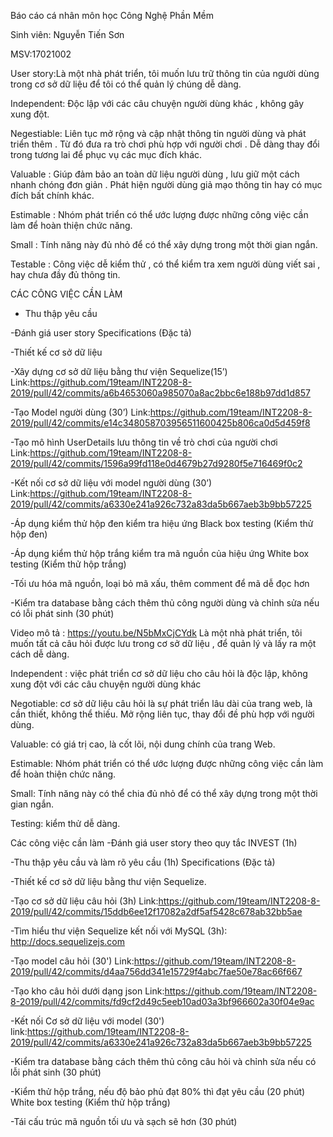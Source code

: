 Báo cáo cá nhân môn học Công Nghệ Phần Mềm

Sinh viên: Nguyễn Tiến Sơn

MSV:17021002

User story:Là một nhà phát triển, tôi muốn lưu trữ thông tin của người dùng trong cơ sở dữ liệu để tôi có thể quản lý chúng dễ dàng.

Independent: Độc lập với các câu chuyện người dùng khác , không gây xung đột.

Negestiable: Liên tục mở rộng và cập nhật thông tin người dùng và phát triển thêm . Từ đó đưa ra trò chơi phù hợp với người chơi . Dễ dàng thay đổi trong tương lai để phục vụ các mục đích khác.

Valuable : Giúp đảm bảo an toàn dữ liệu người dùng , lưu giữ một cách nhanh chóng đơn giản . Phát hiện người dùng giả mạo thông tin hay có mục đích bất chính khác.

Estimable : Nhóm phát triển có thể ước lượng được những công việc cần làm để hoàn thiện chức năng.

Small : Tính năng này đủ nhỏ để có thể xây dựng trong một thời gian ngắn.

Testable : Công việc dễ kiểm thử , có thể kiểm tra xem người dùng viết sai , hay chưa đầy đủ thông tin.

CÁC CÔNG VIỆC CẦN LÀM

  - Thu thập yêu cầu

  -Đánh giá user story Specifications (Đặc tả)

  -Thiết kế cơ sở dữ liệu 

  -Xây dựng cơ sở dữ liệu bằng thư viện Sequelize(15’) Link:https://github.com/19team/INT2208-8-2019/pull/42/commits/a6b4653060a985070a8ac2bbc6e188b97dd1d857

  -Tạo Model người dùng (30’) Link:https://github.com/19team/INT2208-8-2019/pull/42/commits/e14c348058703956511600425b806ca0d5d459f8

  -Tạo mô hình UserDetails lưu thông tin về trò chơi của người chơi Link:https://github.com/19team/INT2208-8-2019/pull/42/commits/1596a99fd118e0d4679b27d9280f5e716469f0c2

  -Kết nối cơ sở dữ liệu với model người dùng (30’) Link:https://github.com/19team/INT2208-8-2019/pull/42/commits/a6330e241a926c732a83da5b667aeb3b9bb57225
  
  -Áp dụng kiểm thử hộp đen kiểm tra hiệu ứng Black box testing (Kiểm thử hộp đen)

  -Áp dụng kiểm thử hộp trắng kiểm tra mã nguồn của hiệu ứng White box testing (Kiểm thử hộp trắng)

  -Tối ưu hóa mã nguồn, loại bỏ mã xấu, thêm comment để mã dễ đọc hơn

  -Kiểm tra database bằng cách thêm thủ công người dùng và chỉnh sửa nếu có lỗi phát sinh (30 phút)
  
Video mô tả : https://youtu.be/N5bMxCjCYdk
Là một nhà phát triển, tôi muốn tất cả câu hỏi được lưu trong cơ sở dữ liệu , để quản lý và lấy ra một cách dễ dàng.

Independent : việc phát triển cơ sở dữ liệu cho câu hỏi là độc lập, không xung đột với các câu chuyện người dùng khác

Negotiable: cơ sở dữ liệu câu hỏi là sự phát triển lâu dài của trang web, là cần thiết, không thể thiếu.
Mở rộng liên tục, thay đổi đề phù hợp với người dùng.

Valuable: có giá trị cao, là cốt lõi, nội dung chính của trang Web.

Estimable: Nhóm phát triển có thể ước lượng được những công việc cần làm để hoàn thiện chức năng.

Small: Tính năng này có thể chia đủ nhỏ để có thể xây dựng trong một thời gian ngắn.

Testing: kiểm thử dễ dàng.

Các công việc cần làm
  -Đánh giá user story theo quy tắc INVEST (1h)

  -Thu thập yêu cầu và làm rõ yêu cầu (1h) Specifications (Đặc tả)

  -Thiết kế cơ sở dữ liệu bằng thư viện Sequelize.

  -Tạo cơ sở dữ liệu câu hỏi (3h) Link:https://github.com/19team/INT2208-8-2019/pull/42/commits/15ddb6ee12f17082a2df5af5428c678ab32bb5ae

  -Tìm hiểu thư viện Sequelize kết nối với MySQL (3h): http://docs.sequelizejs.com

  -Tạo model câu hỏi (30') Link:https://github.com/19team/INT2208-8-2019/pull/42/commits/d4aa756dd341e15729f4abc7fae50e78ac66f667

  -Tạo kho câu hỏi dưới dạng json Link:https://github.com/19team/INT2208-8-2019/pull/42/commits/fd9cf2d49c5eeb10ad03a3bf966602a30f04e9ac
  
  -Kết nối Cơ sở dữ liệu với model (30') link:https://github.com/19team/INT2208-8-2019/pull/42/commits/a6330e241a926c732a83da5b667aeb3b9bb57225

  -Kiểm tra database bằng cách thêm thủ công câu hỏi và chỉnh sửa nếu có lỗi phát sinh (30 phút)

  -Kiểm thử hộp trắng, nếu độ bảo phủ đạt 80% thì đạt yêu cầu (20 phút) White box testing (Kiểm thử hộp trắng)

  -Tái cấu trúc mã nguồn tối ưu và sạch sẽ hơn (30 phút)
